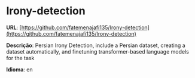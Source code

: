 # Irony-detection
**URL**: [https://github.com/fatemenajafi135/Irony-detection](https://github.com/fatemenajafi135/Irony-detection)

**Descrição**: Persian Irony Detection, include a Persian dataset, creating a dataset automatically, and finetuning transformer-based language models for the task

**Idioma**: en
